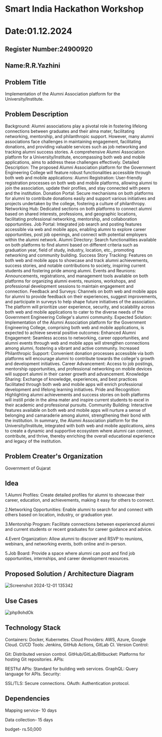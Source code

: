 # Smart India Hackathon Workshop
# Date:01.12.2024
## Register Number:24900920
## Name:R.R.Yazhini
## Problem Title
Implementation of the Alumni Association platform for the University/Institute.
## Problem Description
Background: Alumni associations play a pivotal role in fostering lifelong connections between graduates and their alma mater, facilitating networking, mentorship, and philanthropic support. However, many alumni associations face challenges in maintaining engagement, facilitating donations, and providing valuable services such as job networking and tracking alumni success stories. A comprehensive Alumni Association platform for a University/Institute, encompassing both web and mobile applications, aims to address these challenges effectively. Detailed Description: The proposed Alumni Association platform for the Government Engineering College will feature robust functionalities accessible through both web and mobile applications: Alumni Registration: User-friendly registration processes on both web and mobile platforms, allowing alumni to join the association, update their profiles, and stay connected with peers and the institution. Donation Portal: Secure mechanisms on both platforms for alumni to contribute donations easily and support various initiatives and projects undertaken by the college, fostering a culture of philanthropy. Networking Hub: Dedicated sections on both platforms to connect alumni based on shared interests, professions, and geographic locations, facilitating professional networking, mentorship, and collaboration opportunities. Job Portal: Integrated job search and posting features accessible via web and mobile apps, enabling alumni to explore career opportunities, post job openings, and connect with potential employers within the alumni network. Alumni Directory: Search functionalities available on both platforms to find alumni based on different criteria such as graduation year, field of study, industry, location, etc., promoting networking and community building. Success Story Tracking: Features on both web and mobile apps to showcase and track alumni achievements, success stories, and notable contributions to society, inspiring current students and fostering pride among alumni. Events and Reunions: Announcements, registrations, and management tools available on both platforms for organizing alumni events, reunions, workshops, and professional development sessions to maintain engagement and connection. Feedback and Surveys: Channels on both web and mobile apps for alumni to provide feedback on their experiences, suggest improvements, and participate in surveys to help shape future initiatives of the association. The platform will prioritize user experience, security, and scalability across both web and mobile applications to cater to the diverse needs of the Government Engineering College's alumni community. Expected Solution: Implementation of the Alumni Association platform for the Government Engineering College, comprising both web and mobile applications, is expected to achieve several positive outcomes: Enhanced Alumni Engagement: Seamless access to networking, career opportunities, and alumni events through web and mobile apps will strengthen connections among alumni, fostering a vibrant and active community. Increased Philanthropic Support: Convenient donation processes accessible via both platforms will encourage alumni to contribute towards the college's growth and development initiatives. Career Advancement: Access to job postings, mentorship opportunities, and professional networking on mobile devices will support alumni in their career growth and advancement. Knowledge Sharing: Exchange of knowledge, experiences, and best practices facilitated through both web and mobile apps will enrich professional development and lifelong learning initiatives. Pride and Recognition: Highlighting alumni achievements and success stories on both platforms will instill pride in the alma mater and inspire current students to excel in their academic and professional pursuits. Community Building: Interactive features available on both web and mobile apps will nurture a sense of belonging and camaraderie among alumni, strengthening their bond with the institution. In summary, the Alumni Association platform for the University/Institute, integrated with both web and mobile applications, aims to create a dynamic and supportive ecosystem where alumni can connect, contribute, and thrive, thereby enriching the overall educational experience and legacy of the institution.
## Problem Creater's Organization
Government of Gujarat

## Idea
1.Alumni Profiles: Create detailed profiles for alumni to showcase their career, education, and achievements, making it easy for others to connect.

2.Networking Opportunities: Enable alumni to search for and connect with others based on location, industry, or graduation year.

3.Mentorship Program: Facilitate connections between experienced alumni and current students or recent graduates for career guidance and advice.

4.Event Organization: Allow alumni to discover and RSVP to reunions, webinars, and networking events, both online and in-person.

5.Job Board: Provide a space where alumni can post and find job opportunities, internships, and career development resources.





## Proposed Solution / Architecture Diagram
![Screenshot 2024-12-01 135342](https://github.com/user-attachments/assets/c5361261-08e0-41c4-bbc2-70892a7f123f)


## Use Cases

![php9ohdOk](https://github.com/user-attachments/assets/2c53ac16-6baa-4d17-833a-94f776cc44f7)


## Technology Stack
Containers: Docker, Kubernetes.
Cloud Providers: AWS, Azure, Google Cloud.
CI/CD Tools: Jenkins, GitHub Actions, GitLab CI.
Version Control:

Git: Distributed version control.
GitHub/GitLab/Bitbucket: Platforms for hosting Git repositories.
APIs:

RESTful APIs: Standard for building web services.
GraphQL: Query language for APIs.
Security:

SSL/TLS: Secure connections.
OAuth: Authentication protocol.

## Dependencies
Mapping service- 10 days

Data collection- 15 days

budget- rs.50,000
